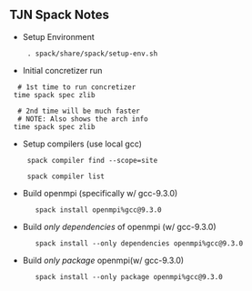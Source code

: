 TJN Spack Notes
---------------

 - Setup Environment

   ```
    . spack/share/spack/setup-env.sh
   ```

 -  Initial concretizer run

   ```
     # 1st time to run concretizer
    time spack spec zlib

     # 2nd time will be much faster
     # NOTE: Also shows the arch info
    time spack spec zlib
   ```

 - Setup compilers (use local gcc)

   ```
    spack compiler find --scope=site

    spack compiler list
   ```

 - Build openmpi (specifically w/ gcc-9.3.0)

   ```
      spack install openmpi%gcc@9.3.0
   ```

 - Build *only dependencies* of openmpi (w/ gcc-9.3.0)

   ```
      spack install --only dependencies openmpi%gcc@9.3.0
   ```

 - Build *only package* openmpi(w/ gcc-9.3.0)

   ```
      spack install --only package openmpi%gcc@9.3.0
   ```


